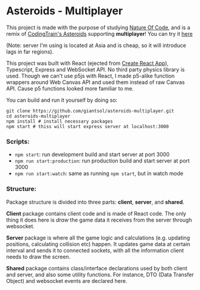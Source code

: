 # Asteroids - Multiplayer

This project is made with the purpose of studying [Nature Of Code](https://natureofcode.com/), and is a remix of [CodingTrain's Asteroids](https://github.com/CodingTrain/Asteroids) supporting **multiplayer**!
You can try it [here](https://natureofjandi.com) 

(Note: server I'm using is located at Asia and is cheap, so it will introduce lags in far regions).

This project was built with React (ejected from [Create React App](https://github.com/facebook/create-react-app)), Typescript, Express and  WebSocket API.
No third party physics library is used. 
Though we can't use p5js with React, I made p5-alike function wrappers around Web Canvas API and used them instead of raw Canvas API.
Cause p5 functions looked more familiar to me.

You can build and run it yourself by doing so:
```
git clone https://github.com/giantsol/asteroids-multiplayer.git
cd asteroids-multiplayer
npm install # install necessary packages
npm start # thiss will start express server at localhost:3000
```

### Scripts:
- ```npm start```: run development build and start server at port 3000
- ```npm run start:production```: run production build and start server at port 3000
- ```npm run start:watch```: same as running ```npm start```, but in watch mode

### Structure:

Package structure is divided into three parts: **client**, **server**, and **shared**.

**Client** package contains client code and is made of React code.
The only thing it does here is *draw* the game data it receives from the server through websocket.

**Server** package is where all the game logic and calculations (e.g. updating positions, calculating collision etc) happen.
It updates game data at certain interval and sends it to connected sockets, with all the information client needs to draw the screen.

**Shared** package contains class/interface declarations used by both client and server, and also some utility functions.
For instance, DTO (Data Transfer Object) and websocket events are declared here.
